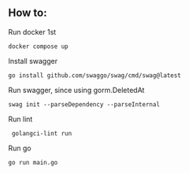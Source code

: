 ## How to:

Run docker 1st
```
docker compose up
```

Install swagger
```
go install github.com/swaggo/swag/cmd/swag@latest
```

Run swagger, since using gorm.DeletedAt
```
swag init --parseDependency --parseInternal  
```

Run lint
```
 golangci-lint run
```

Run go
```
go run main.go
```